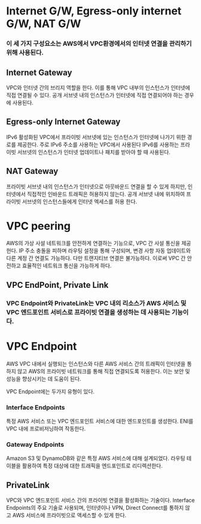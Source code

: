 # Internet G/W, Egress-only internet G/W, NAT G/W
### 이 세 가지 구성요소는 AWS에서 VPC환경에서의 인터넷 연결을 관리하기 위해 사용된다.

## Internet Gateway
VPC와 인터넷 간의 브리지 역할을 한다. 이를 통해 VPC 내부의 인스턴스가 인터넷에 직접 연결될 수 있다.
공개 서브넷 내의 인스턴스가 인터넷에 직접 연결되어야 하는 경우에 사용된다.

## Egress-only Internet Gateway
IPv6 활성화된 VPC에서 프라이빗 서브넷에 있는 인스턴스가 인터넷에 나가기 위한 경로를 제공한다. 주로 IPv6 주소를 사용하는 VPC에서 사용된다
IPv6를 사용하는 프라이빗 서브넷의 인스턴스가 인터넷 업데이트나 패치를 받아야 할 때 사용된다.

## NAT Gateway
프라이빗 서브넷 내의 인스턴스가 인터넷으로 아웃바운드 연결을 할 수 있게 하지만, 인터넷에서 직접적인 인바운드 트래픽은 허용하지 않는다.
공개 서브넷 내에 위치하여 프라이빗 서브넷의 인스턴스들에게 인터넷 엑세스를 허용 한다.

# VPC peering
AWS의 가상 사설 네트워크를 안전하게 연결하는 기능으로, VPC 간 사설 통신을 제공헌다. IP 주소 충돌을 피하며 라우팅 설정을 통해 구성되며, 변경 사항 자동 업데이트와 다른 계정 간 연결도 가능하다. 다만 트랜지티브 연결은 불가능하다. 이로써 VPC 간 안전하고 효율적인 네트워크 통신을 가능하게 하다.

## VPC EndPoint, Private Link
### VPC Endpoint와 PrivateLink는 VPC 내의 리소스가 AWS 서비스 및 VPC 엔드포인트 서비스로 프라이빗 연결을 생성하는 데 사용되는 기능이다.

# VPC Endpoint
AWS VPC 내에서 실행되는 인스턴스와 다른 AWS 서비스 간의 트래픽이 인터넷을 통하지 않고 AWS의 프라이빗 네트워크를 통해 직접 연결되도록 허용한다. 이는 보안 및 성능을 향상시키는 데 도움이 된다.

VPC Endpoint에는 두가지 유형이 있다.
### Interface Endpoints
특정 AWS 서비스 또는 VPC 엔드포인트 서비스에 대한 엔드포인트를 생성한다.
ENI를 VPC 내에 프로비저닝하여 작동한다.
### Gateway Endpoints
Amazon S3 및 DynamoDB와 같은 특정 AWS 서비스에 대해 설계되었다.
라우팅 테이블을 활용하여 특정 대상에 대한 트래픽을 엔드포인트로 리디렉션한다.

## PrivateLink
VPC와 VPC 엔드포인트 서비스 간의 프라이빗 연결을 활성화하는 기술이다. Interface Endpoints의 주요 기술로 사용되며, 인터넷이나 VPN, Direct Connect를 통하지 않고 AWS 서비스에 프라이빗으로 액세스할 수 있게 한다.
